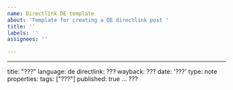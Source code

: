 ```yaml
---
name: Directlink DE template
about: 'Template for creating a DE directlink post '
title: ''
labels: ''
assignees: ''

---
```


---
title: "???"
language: de
directlink: ???
wayback: ???
date: '???'
type: note
properties:
    tags: ["???"]
published: true
...
???
